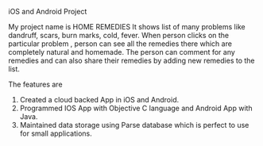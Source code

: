 iOS and Android Project

My project name is HOME REMEDIES
 It shows list of many problems like dandruff, scars, burn marks, cold, fever.
 When person clicks on the particular problem , person can see all the remedies there which are completely natural and homemade.
 The person can comment for any remedies and can also share their remedies by adding new remedies to the list.
 
 The features are
 1. Created a cloud backed App in iOS and Android.
 2. Programmed IOS App with Objective C language and Android App with Java.
 3. Maintained data storage using Parse database which is perfect to use for small applications.
 
 
 
 
